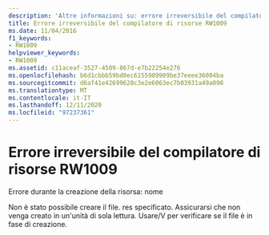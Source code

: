```yaml
---
description: 'Altre informazioni su: errore irreversibile del compilatore di risorse risorse RW1009'
title: Errore irreversibile del compilatore di risorse RW1009
ms.date: 11/04/2016
f1_keywords:
- RW1009
helpviewer_keywords:
- RW1009
ms.assetid: c11aceaf-3527-4509-867d-e7b22254e276
ms.openlocfilehash: b6d1cbbb59bd0ec6155909909be37eeee36004ba
ms.sourcegitcommit: d6af41e42699628c3e2e6063ec7b03931a49a098
ms.translationtype: MT
ms.contentlocale: it-IT
ms.lasthandoff: 12/11/2020
ms.locfileid: "97237361"
---
```

# <a name="resource-compiler-fatal-error-rw1009"></a>Errore irreversibile del compilatore di risorse RW1009

Errore durante la creazione della risorsa: nome

Non è stato possibile creare il file. res specificato. Assicurarsi che non venga creato in un'unità di sola lettura. Usare/V per verificare se il file è in fase di creazione.
